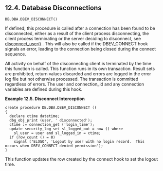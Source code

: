 <div>

<div>

<div>

<div>

## 12.4. Database Disconnections

</div>

</div>

</div>

`DB.DBA.DBEV_DISCONNECT()`

If defined, this procedure is called after a connection has been found
to be disconnected, either as a result of the client process
disconnecting, the client process terminating or the server deciding to
disconnect, see <a href="fn_disconnect_user.html" class="link"
title="disconnect_user">disconnect_user()</a> . This will also be called
if the DBEV_CONNECT hook signals an error, leading to the connection
being closed during the connect sequence.

All activity on behalf of the disconnecting client is terminated by the
time this function is called. This function runs in its own transaction.
Result sets are prohibited, return values discarded and errors are
logged in the error log file but not otherwise processed. The
transaction is committed regardless of errors. The user and
connection_id and any connection variables are defined during this hook.

<div>

**Example 12.5. Disconnect Interception**

<div>

``` programlisting
create procedure DB.DBA.DBEV_DISCONNECT ()
{
  declare ctime datetime;
  dbg_obj_print (user, ' disconnected');
  ctime := connection_get ('login_time');
  update security_log set sl_logged_out = now () where
    sl_user = user and sl_logged_in = ctime;
  if (row_count () = 0)
    signal ('ELOGO', 'Logout by user with no login record.  This occurs when DBEV_CONNECT denied permission');
}
```

This function updates the row created by the connect hook to set the
logout time.

</div>

</div>

  

</div>
